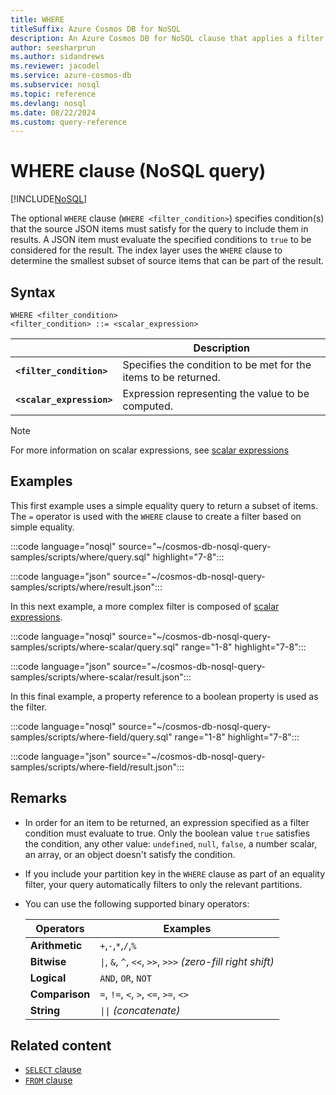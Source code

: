 ```yaml
---
title: WHERE
titleSuffix: Azure Cosmos DB for NoSQL
description: An Azure Cosmos DB for NoSQL clause that applies a filter to return a subset of items in the query results.
author: seesharprun
ms.author: sidandrews
ms.reviewer: jacodel
ms.service: azure-cosmos-db
ms.subservice: nosql
ms.topic: reference
ms.devlang: nosql
ms.date: 08/22/2024
ms.custom: query-reference
---
```


# WHERE clause (NoSQL query)

[!INCLUDE[NoSQL](../../includes/appliesto-nosql.md)]

The optional ``WHERE`` clause (``WHERE <filter_condition>``) specifies condition(s) that the source JSON items must satisfy for the query to include them in results. A JSON item must evaluate the specified conditions to ``true`` to be considered for the result. The index layer uses the ``WHERE`` clause to determine the smallest subset of source items that can be part of the result.

## Syntax

```nosql
WHERE <filter_condition>  
<filter_condition> ::= <scalar_expression>
```

| | Description |
| --- | --- |
| **``<filter_condition>``** | Specifies the condition to be met for the items to be returned. |
| **``<scalar_expression>``** | Expression representing the value to be computed. |

> [!NOTE]
> For more information on scalar expressions, see [scalar expressions](scalar-expressions.md)

## Examples

This first example uses a simple equality query to return a subset of items. The ``=`` operator is used with the ``WHERE`` clause to create a filter based on simple equality.

:::code language="nosql" source="~/cosmos-db-nosql-query-samples/scripts/where/query.sql" highlight="7-8":::

:::code language="json" source="~/cosmos-db-nosql-query-samples/scripts/where/result.json":::

In this next example, a more complex filter is composed of [scalar expressions](scalar-expressions.md).

:::code language="nosql" source="~/cosmos-db-nosql-query-samples/scripts/where-scalar/query.sql" range="1-8" highlight="7-8":::

:::code language="json" source="~/cosmos-db-nosql-query-samples/scripts/where-scalar/result.json":::

In this final example, a property reference to a boolean property is used as the filter.

:::code language="nosql" source="~/cosmos-db-nosql-query-samples/scripts/where-field/query.sql" range="1-8" highlight="7-8":::

:::code language="json" source="~/cosmos-db-nosql-query-samples/scripts/where-field/result.json":::

## Remarks

- In order for an item to be returned, an expression specified as a filter condition must evaluate to true. Only the boolean value ``true`` satisfies the condition, any other value: ``undefined``, ``null``, ``false``, a number scalar, an array, or an object doesn't satisfy the condition.
- If you include your partition key in the ``WHERE`` clause as part of an equality filter, your query automatically filters to only the relevant partitions.
- You can use the following supported binary operators:
  
  | Operators | Examples |
  | --- | --- |
  | **Arithmetic** | ``+``,``-``,``*``,``/``,``%`` |
  | **Bitwise** | ``\|``, ``&``, ``^``, ``<<``, ``>>``, ``>>>`` *(zero-fill right shift)* |
  | **Logical** | ``AND``, ``OR``, ``NOT`` |
  | **Comparison** | ``=``, ``!=``, ``<``, ``>``, ``<=``, ``>=``, ``<>`` |
  | **String** |  ``\|\|`` *(concatenate)* |

## Related content

- [``SELECT`` clause](select.md)
- [``FROM`` clause](from.md)
